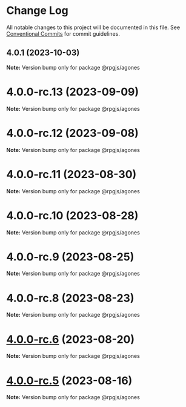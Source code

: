 # Change Log

All notable changes to this project will be documented in this file.
See [Conventional Commits](https://conventionalcommits.org) for commit guidelines.

## 4.0.1 (2023-10-03)

**Note:** Version bump only for package @rpgjs/agones





# 4.0.0-rc.13 (2023-09-09)

**Note:** Version bump only for package @rpgjs/agones





# 4.0.0-rc.12 (2023-09-08)

**Note:** Version bump only for package @rpgjs/agones





# 4.0.0-rc.11 (2023-08-30)

**Note:** Version bump only for package @rpgjs/agones





# 4.0.0-rc.10 (2023-08-28)

**Note:** Version bump only for package @rpgjs/agones





# 4.0.0-rc.9 (2023-08-25)

**Note:** Version bump only for package @rpgjs/agones





# 4.0.0-rc.8 (2023-08-23)

**Note:** Version bump only for package @rpgjs/agones





# [4.0.0-rc.6](https://github.com/RSamaium/RPG-JS/compare/v4.0.0-rc.5...v4.0.0-rc.6) (2023-08-20)

**Note:** Version bump only for package @rpgjs/agones





# [4.0.0-rc.5](https://github.com/RSamaium/RPG-JS/compare/v4.0.0-rc.4...v4.0.0-rc.5) (2023-08-16)

**Note:** Version bump only for package @rpgjs/agones
